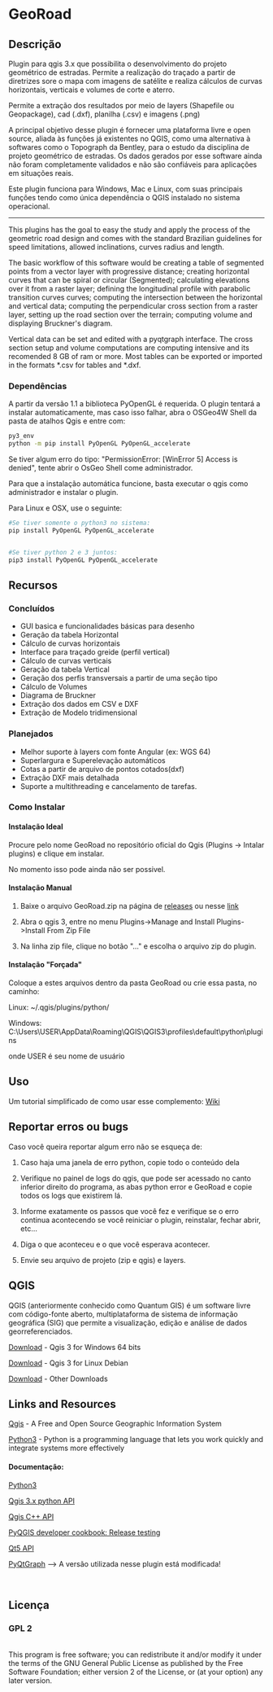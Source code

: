 # GeoRoad
## Descrição


Plugin para qgis 3.x que possibilita o desenvolvimento do projeto geométrico de estradas. Permite a realização do traçado a partir de diretrizes sore o mapa com imagens de satélite e realiza cálculos de curvas horizontais, verticais e volumes de corte e aterro.

Permite a extração dos resultados por meio de layers (Shapefile ou Geopackage), cad (.dxf), planilha (.csv) e imagens (.png)

A principal objetivo desse plugin é fornecer uma plataforma livre e open source, aliada às funções já existentes no QGIS, como uma alternativa à softwares como o Topograph da Bentley, para o estudo da disciplina de projeto geométrico de estradas. Os dados gerados por esse software ainda não foram completamente validados e não são confiáveis para aplicações em situações reais.

Este plugin funciona para Windows, Mac e Linux, com suas principais funções tendo como única dependência o QGIS instalado no sistema operacional.

---------------------------------------------------------------------

This plugins has the goal to easy the study and apply the process of the geometric road design and comes with the standard Brazilian guidelines for speed limitations, allowed inclinations, curves radius and length.

The basic workflow of this software would be creating a table of segmented points from a vector layer with progressive distance; creating horizontal curves that can be spiral or circular (Segmented); calculating elevations over it from a raster layer; defining the longitudinal profile with parabolic transition curves curves; computing the intersection between the horizontal and vertical data; computing the perpendicular cross section from a raster layer, setting up the road section over the terrain; computing volume and displaying Bruckner's diagram.

Vertical data can be set and edited with a pyqtgraph interface. The cross section setup and volume computations are computing intensive and its recomended 8 GB of ram or more. Most tables can be exported or imported in the formats *.csv for tables and *.dxf.

### Dependências

A partir da versão 1.1 a biblioteca PyOpenGL é requerida. O plugin tentará a instalar automaticamente, mas caso isso falhar, abra o OSGeo4W Shell da pasta de atalhos Qgis e entre com:

```bash
py3_env
python -m pip install PyOpenGL PyOpenGL_accelerate
```

Se tiver algum erro do tipo: "PermissionError: [WinError 5] Access is denied", tente abrir o OsGeo Shell come administrador.

Para que a instalação automática funcione, basta executar o qgis como administrador e instalar o plugin. 

Para Linux e OSX, use o seguinte:

```bash
#Se tiver somente o python3 no sistema:
pip install PyOpenGL PyOpenGL_accelerate


#Se tiver python 2 e 3 juntos:
pip3 install PyOpenGL PyOpenGL_accelerate
```

## Recursos

### Concluídos

* GUI basica e funcionalidades básicas para desenho
* Geração da tabela Horizontal
* Cálculo de curvas horizontais
* Interface para traçado greide (perfil vertical)
* Cálculo de curvas verticais
* Geração da tabela Vertical
* Geração dos perfis transversais a partir de uma seção tipo
* Cálculo de Volumes
* Diagrama de Bruckner
* Extração dos dados em CSV e DXF
* Extração de Modelo tridimensional


### Planejados
* Melhor suporte à layers com fonte Angular (ex: WGS 64)
* Superlargura e Superelevação automáticos
* Cotas a partir de arquivo de pontos cotados(dxf)
* Extração DXF mais detalhada
* Suporte a multithreading e cancelamento de tarefas.

### Como Instalar

#### Instalação Ideal

Procure pelo nome GeoRoad no repositório oficial do Qgis (Plugins -> Intalar plugins) e clique em instalar. 

No momento isso pode ainda não ser possivel.

#### Instalação Manual

1. Baixe o arquivo GeoRoad.zip na página de [releases](https://github.com/matheusfillipe/Topografia/releases) ou nesse [link](https://github.com/matheusfillipe/Topografia/releases/download/v1.1/GeoRoad.zip) 

2. Abra o qgis 3, entre no menu Plugins->Manage and Install Plugins->Install From Zip File

3. Na linha zip file, clique no botão "..." e escolha o arquivo zip do plugin. 

#### Instalação "Forçada"

Coloque a estes arquivos dentro da pasta GeoRoad ou crie essa pasta, no caminho:
 
Linux: ~/.qgis/plugins/python/

Windows:  C:\Users\USER\AppData\Roaming\QGIS\QGIS3\profiles\default\python\plugins

onde USER é seu nome de usuário


## Uso

Um tutorial simplificado de como usar esse complemento: [Wiki](https://github.com/matheusfillipe/Topografia/wiki)


## Reportar erros ou bugs

Caso você queira reportar algum erro não se esqueça de:

1. Caso haja uma janela de erro python, copie todo o conteúdo dela

2. Verifique no painel de logs do qgis, que pode ser acessado no canto inferior direito do programa, as abas python error e GeoRoad e copie todos os logs que existirem lá.

3. Informe exatamente os passos que você fez e verifique se o erro continua acontecendo se você reiniciar o plugin, reinstalar, fechar abrir, etc... 

4. Diga o que aconteceu e o que você esperava acontecer.

5. Envie seu arquivo de projeto (zip e qgis) e layers.

## QGIS

QGIS (anteriormente conhecido como Quantum GIS) é um software livre com código-fonte aberto, multiplataforma de sistema de informação geográfica (SIG) que permite a visualização, edição e análise de dados georreferenciados.

[Download](https://www.qgis.org/pt_BR/site/forusers/download.html#windows) - Qgis 3 for Windows 64 bits

[Download](https://qgis.org/en/site/forusers/alldownloads.html#debian-ubuntu) - Qgis 3 for Linux Debian 

[Download](https://qgis.org/en/site/forusers/download.html) - Other Downloads

## Links and Resources
[Qgis](https://www.qgis.org) - A Free and Open Source Geographic Information System 

[Python3](https://www.python.org/) - Python is a programming language that lets you work quickly
and integrate systems more effectively

#### Documentação:

[Python3](https://www.python.org/)

[Qgis 3.x python API](https://qgis.org/pyqgis/master/)

[Qgis C++ API ](https://qgis.org/api/)

[PyQGIS developer cookbook: Release testing](https://docs.qgis.org/3.4/pdf/en/QGIS-testing-PyQGISDeveloperCookbook-en.pdf)

[Qt5 API](https://doc.qt.io/qt-5)

[PyQtGraph](http://www.pyqtgraph.org/) --> A versão utilizada nesse plugin está modificada!


<br>


## Licença

### GPL 2
<br>
This program is free software; you can redistribute it and/or modify it under the terms of the GNU General Public License as published by the Free Software Foundation; either version 2 of the License, or (at your option) any later version.                                   




